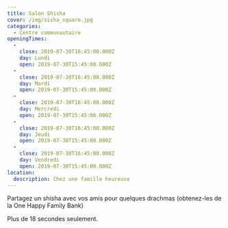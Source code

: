 ```yaml
---
title: Salon Shisha
cover: /img/sisha_square.jpg
categories:
  - Centre communautaire
openingTimes:
  - 
    close: 2019-07-30T16:45:00.000Z
    day: Lundi
    open: 2019-07-30T15:45:00.000Z
  - 
    close: 2019-07-30T16:45:00.000Z
    day: Mardi
    open: 2019-07-30T15:45:00.000Z
  - 
    close: 2019-07-30T16:45:00.000Z
    day: Mercredi
    open: 2019-07-30T15:45:00.000Z
  - 
    close: 2019-07-30T16:45:00.000Z
    day: Jeudi
    open: 2019-07-30T15:45:00.000Z
  - 
    close: 2019-07-30T16:45:00.000Z
    day: Vendredi
    open: 2019-07-30T15:45:00.000Z
location:
  description: Chez une famille heureuse
---
```


Partagez un shisha avec vos amis pour quelques drachmas (obtenez-les de la One Happy Family Bank)

Plus de 18 secondes seulement.